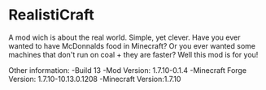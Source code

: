 RealistiCraft
==============

A mod wich is about the real world. Simple, yet clever.
Have you ever wanted to have McDonnalds food in Minecraft?
Or you ever wanted some machines that don't run on coal + they are faster?
Well this mod is for you!















 Other information:
 -Build 13
 -Mod Version: 1.7.10-0.1.4
 -Minecraft Forge Version: 1.7.10-10.13.0.1208
 -Minecraft Version:1.7.10
